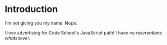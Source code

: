 Introduction
============

I'm not giving you my name. Nope.

I love advertising for Code School's JavaScript path! I have *no reservations whatsoever.*